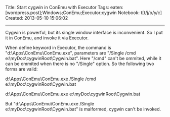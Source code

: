 Title: Start cygwin in ConEmu with Executor
Tags: eaten: [wordpress.post];Windows;ConEmu;Executor;cygwin
Notebook: t[t/j/o/y/c]
Created: 2013-05-10 15:06:02

------

Cygwin is powerful, but its single window interface is inconvenient. So I put it in ConEmu, and invoke it via Executor.

 

When define keyword in Executor, the command is "d:\Apps\ConEmu\ConEmu.exe", parameters are "/Single /cmd e:\myDoc\cygwinRoot\Cygwin.bat". Here "/cmd" can't be ommited, while it can be ommited when there is no "/Single" option. So the following two forms are valid:

 

 d:\Apps\ConEmu\ConEmu.exe /Single /cmd e:\myDoc\cygwinRoot\Cygwin.bat

 d:\Apps\ConEmu\ConEmu.exe e:\myDoc\cygwinRoot\Cygwin.bat

 

But "d:\Apps\ConEmu\ConEmu.exe /Single e:\myDoc\cygwinRoot\Cygwin.bat" is malformed, cygwin can't be invoked.